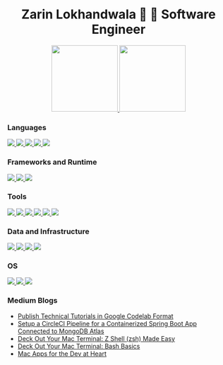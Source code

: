 <h1 align="center">
  Zarin Lokhandwala 🐳 🐠 Software Engineer
</h1>

<p align="center">
  <!-- <img height="192px" src="https://github-readme-stats.vercel.app/api?username=zarinlo&show_icons=true&theme=radical" />
  <img width="455em" src="https://github-readme-stats.vercel.app/api/top-langs/?username=zarinlo&layout=compact&hide=html,css&langs_count=10&theme=radical"/> -->
  <a href="https://github.com/anuraghazra/github-readme-stats">
    <img src="https://github-readme-stats.vercel.app/api?username=zarinlo&show_icons=true&theme=radical" height="150em"/>
  </a>
  <a href="https://github.com/anuraghazra/github-readme-stats">
    <img src="https://github-readme-stats.vercel.app/api/top-langs/?username=zarinlo&layout=compact&hide=html,css&langs_count=10&theme=radical" height="150em"/>
  </a>
</p>

<!-- Different set of badges -->

<!-- ### Languages

![Java](https://img.shields.io/badge/-Java-000?&logo=Java&logoColor=007396)
![JavaScript](https://img.shields.io/badge/-JavaScript-000?&logo=JavaScript)
![TypeScript](https://img.shields.io/badge/-TypeScript-000?&logo=TypeScript)
![Bash](https://img.shields.io/badge/-Bash-000?&logo=gnu-bash&logoColor=white)

### Frameworks and Runtime

![Spring](https://img.shields.io/badge/-Spring-000?&logo=Spring)
![Angular](https://img.shields.io/badge/-Angular-000?&logo=Angular&logoColor=de0031)
![Node.js](https://img.shields.io/badge/-Node.js-000?&logo=node.js)
![Swagger](https://img.shields.io/badge/Swagger-000?logo=Swagger&logoColor=85EA2B)

### Tools

![npm](https://img.shields.io/badge/npm-000?logo=npm&logoColor=CB3837)
![Maven](https://img.shields.io/badge/-Maven-000?&logo=apache-maven&logoColor=E46625)
![Jenkins](https://img.shields.io/badge/-Jenkins-000?&logo=Jenkins&logoColor=d53832)
![CircleCI](https://img.shields.io/badge/-CircleCI-000?&logo=circleci&logoColor=white)
![Swagger](https://img.shields.io/badge/Swagger-000?logo=Swagger&logoColor=85EA2B)
![Postman](https://img.shields.io/badge/Postman-000?logo=Postman&logoColor=FF6C37)

### Data and Infrastructure

![Terraform](https://img.shields.io/badge/-Terraform-000?&logo=terraform&logoColor=854eba)
![MongoDB](https://img.shields.io/badge/-MongoDB-000?&logo=MongoDB&logoColor=11AA52)
![Docker](https://img.shields.io/badge/-Docker-000?&logo=Docker)
![Splunk](https://img.shields.io/badge/-Splunk-000?&logo=Splunk&logoColor=66A637)

### OS 

![Linux](https://img.shields.io/badge/-Linux-000?&logo=Linux)
![macOS](https://img.shields.io/badge/-macOS-000?&logo=apple)
![Windows](https://img.shields.io/badge/-windows-000?&logo=windows&logoColor=05a7e7) -->

<!-- Descriptive badges -->
### Languages

<a href="https://www.java.com/en/">
  <img src="https://img.shields.io/badge/Code-Java-informational?style=flat&logo=Java&logoColor=white&color=007396"/>
</a>
<a href="https://www.python.org/">
  <img src="https://img.shields.io/badge/Code-Python-informational?style=flat&logo=Python&logoColor=white&color=336d9e"/>
</a>
<a href="https://www.javascript.com/">
  <img src="https://img.shields.io/badge/Code-JavaScript-informational?style=flat&logo=JavaScript&logoColor=white&color=f7df1c"/>
</a>
<a href="https://www.typescriptlang.org/">
  <img src="https://img.shields.io/badge/Code-TypeScript-informational?style=flat&logo=TypeScript&logoColor=white&color=3078c6"/>
</a>
<a href="https://www.gnu.org/software/bash/">
  <img src="https://img.shields.io/badge/Shell-Bash-informational?style=flat&logo=gnu-bash&logoColor=white&color=white"/>
</a>

### Frameworks and Runtime

<a href="https://spring.io/">
  <img src="https://img.shields.io/badge/Framework-Spring-informational?style=flat&logo=Spring&logoColor=white&color=6db33e"/>
</a>
<a href="https://angular.io/">
  <img src="https://img.shields.io/badge/Framework-Angular-informational?style=flat&logo=Angular&logoColor=white&color=de0031"/>
</a>
<a href="https://nodejs.org/en/">
  <img src="https://img.shields.io/badge/Runtime_Env-Node.js-informational?style=flat&logo=Node.js&logoColor=white&color=2a7e2a"/>
</a>

### Tools

<a href="https://www.npmjs.com/">
  <img src="https://img.shields.io/badge/Package_Manager-npm-informational?style=flat&logo=npm&logoColor=white&color=CB3837"/>
</a>
<a href="https://maven.apache.org/">
  <img src="https://img.shields.io/badge/Build_Tool-Maven-informational?style=flat&logo=apache-maven&logoColor=white&color=E46625"/>
</a>
<a href="https://www.jenkins.io/">
  <img src="https://img.shields.io/badge/Build_Tool-Jenkins-informational?style=flat&logo=Jenkins&logoColor=white&color=d53832"/>
</a>
<a href="https://circleci.com/">
  <img src="https://img.shields.io/badge/Build_Tool-CircleCI-informational?style=flat&logo=CircleCI&logoColor=white&color=white"/>
</a>
<a href="https://swagger.io/">
  <img src="https://img.shields.io/badge/Spec-Swagger-informational?style=flat&logo=Swagger&logoColor=white&color=85EA2B"/>
</a>
<a href="https://www.postman.com/">
  <img src="https://img.shields.io/badge/REST_Client-Postman-informational?style=flat&logo=Postman&logoColor=white&color=FF6C37"/>
</a>

### Data and Infrastructure

<a href="https://www.mongodb.com/">
  <img src="https://img.shields.io/badge/Database-MongoDB-informational?style=flat&logo=MongoDB&logoColor=white&color=11AA52"/>
</a>
<a href="https://www.docker.com/">
  <img src="https://img.shields.io/badge/Virtualization-Docker-informational?style=flat&logo=Docker&logoColor=white&color=2397ec"/>
</a>
<a href="https://www.terraform.io/">
  <img src="https://img.shields.io/badge/IAC-Terraform-informational?style=flat&logo=Terraform&logoColor=white&color=854eba"/>
</a>
<a href="https://www.splunk.com/">
  <img src="https://img.shields.io/badge/Data-Splunk-informational?style=flat&logo=Splunk&logoColor=white&color=66A637"/>
</a>

### OS 

<a href="https://www.kernel.org/">
  <img src="https://img.shields.io/badge/OS-Linux-informational?style=flat&logo=Linux&logoColor=white&color=fecb00"/>
</a>
<a href="https://www.apple.com/macos/">
  <img src="https://img.shields.io/badge/OS-macOS-informational?style=flat&logo=apple&logoColor=white&color=white"/>
</a>
<a href="https://www.microsoft.com/en-us/windows">
  <img src="https://img.shields.io/badge/OS-windows-informational?style=flat&logo=windows&logoColor=white&color=05a7e7"/>
</a>

### Medium Blogs
<!-- BLOG-POST-LIST:START -->
- [Publish Technical Tutorials in Google Codelab Format](https://medium.com/@zarinlo/publish-technical-tutorials-in-google-codelab-format-b07ef76972cd?source=rss-af2b5f761682------2)
- [Setup a CircleCI Pipeline for a Containerized Spring Boot App Connected to MongoDB Atlas](https://faun.pub/setup-a-circleci-pipeline-for-a-containerized-spring-boot-app-93045fa060de?source=rss-af2b5f761682------2)
- [Deck Out Your Mac Terminal: Z Shell &lpar;zsh&rpar; Made Easy](https://medium.com/@zarinlo/deck-out-your-mac-terminal-z-shell-zsh-made-easy-232f5da30ce6?source=rss-af2b5f761682------2)
- [Deck Out Your Mac Terminal: Bash Basics](https://medium.com/@zarinlo/deck-out-your-mac-terminal-part-i-c8aeab99f561?source=rss-af2b5f761682------2)
- [Mac Apps for the Dev at Heart](https://medium.com/@zarinlo/mac-apps-for-the-dev-at-heart-f6153d5406b8?source=rss-af2b5f761682------2)
<!-- BLOG-POST-LIST:END -->
